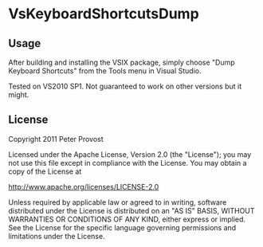 ﻿VsKeyboardShortcutsDump
=======================

Usage
-----

After building and installing the VSIX package, simply choose "Dump Keyboard Shortcuts" from the Tools menu in Visual Studio.

Tested on VS2010 SP1. Not guaranteed to work on other versions but it might.

License
-------
Copyright 2011 Peter Provost

Licensed under the Apache License, Version 2.0 (the "License"); you may not use this file except in compliance with the License. You may obtain a copy of the License at

http://www.apache.org/licenses/LICENSE-2.0

Unless required by applicable law or agreed to in writing, software distributed under the License is distributed on an "AS IS" BASIS, WITHOUT WARRANTIES OR CONDITIONS OF ANY KIND, either express or implied. See the License for the specific language governing permissions and limitations under the License.
